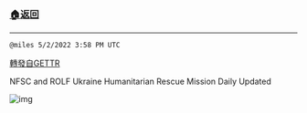###  [:house:返回](README.md)
---


`@miles 5/2/2022 3:58 PM UTC`

[轉發自GETTR](https://gettr.com/post/p17yzjz7f4b)

NFSC and ROLF Ukraine Humanitarian Rescue Mission Daily Updated

![img](https://media.gettr.com/group13/origin/2022/05/02/15/7f439604-2145-2cc0-25d3-057888ba0547/6383d6c383a688bc0ce747d8282e44b3.jpeg)
